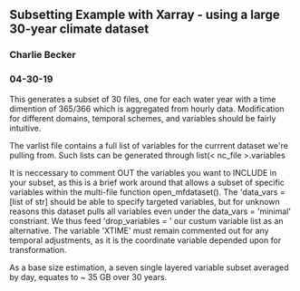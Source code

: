 ## Subsetting Example with Xarray - using a large 30-year climate dataset
### Charlie Becker
### 04-30-19

This generates a subset of 30 files, one for each water year with a time dimention of 365/366 which is aggregated from hourly data.  Modification for different domains, temporal schemes, and variables should be fairly intuitive. 

The varlist file contains a full list of variables for the currrent dataset we're pulling from.  Such lists can be generated through list(< nc_file >.variables

It is neccessary to comment OUT the variables you want to INCLUDE in your subset, as this is a brief work around that allows a subset of specific variables within the multi-file function open_mfdataset().  The 'data_vars = [list of str] should be able to specify targeted variables, but for unknown reasons this dataset pulls all variables even under the data_vars = 'minimal' constriant. We thus feed 'drop_variables = ' our custum variable list as an alternative. The variable 'XTIME' must remain commented out for any temporal adjustments, as it is the coordinate variable depended upon for transformation.

As a base size estimation, a seven single layered variable subset averaged by day, equates to ~ 35 GB over 30 years.  


